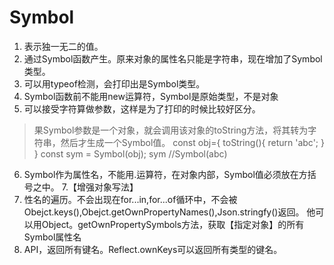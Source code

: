 # Symbol
1. 表示独一无二的值。
2. 通过Symbol函数产生。原来对象的属性名只能是字符串，现在增加了Symbol类型。
3. 可以用typeof检测，会打印出是Symbol类型。
4. Symbol函数前不能用new运算符，Symbol是原始类型，不是对象
5. 可以接受字符算做参数，这样是为了打印的时候比较好区分。
> 果Symbol参数是一个对象，就会调用该对象的toString方法，将其转为字符串，然后才生成一个Symbol值。
> const obj={
>   toString(){
>    return 'abc';
>   }
> }
> const sym  = Symbol(obj);
> sym //Symbol(abc)

6. Symbol作为属性名，不能用.运算符，在对象内部，Symbol值必须放在方括号之中。
7.【增强对象写法】
8. 性名的遍历。不会出现在for...in,for...of循环中，不会被Obejct.keys(),Obejct.getOwnPropertyNames(),Json.stringfy()返回。
他可以用Object。getOwnPropertySymbols方法，获取【指定对象】的所有Symbol属性名
9. API，返回所有键名。Reflect.ownKeys可以返回所有类型的键名。
